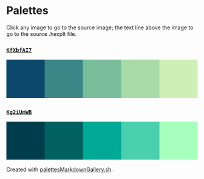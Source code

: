 # Palettes

Click any image to go to the source image; the text line above the image to go to the source .hexplt file.

### [`KfXbfAI7`](KfXbfAI7.hexplt)

[ ![KfXbfAI7.png](KfXbfAI7.png) ](KfXbfAI7.png)

### [`Kg2iUmWB`](Kg2iUmWB.hexplt)

[ ![Kg2iUmWB.png](Kg2iUmWB.png) ](Kg2iUmWB.png)

Created with [palettesMarkdownGallery.sh](https://github.com/earthbound19/_ebDev/blob/master/scripts/palettesMarkdownGallery.sh).